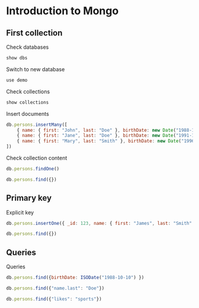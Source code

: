 # Introduction to Mongo

## First collection

Check databases
```js
show dbs
```

Switch to new database
```js
use demo
```

Check collections
```js
show collections
```

Insert documents
```js
db.persons.insertMany([
	{ name: { first: "John", last: "Doe" }, birthDate: new Date("1988-10-10"), likes: ["sports", "food"] },
	{ name: { first: "Jane", last: "Doe" }, birthDate: new Date("1991-12-13"), likes: ["dogs"] },
	{ name: { first: "Mary", last: "Smith" }, birthDate: new Date("1996-04-21"), likes: ["sports"] }	
])
```

Check collection content
```js
db.persons.findOne()

db.persons.find({})
```

## Primary key

Explicit key
```js
db.persons.insertOne({ _id: 123, name: { first: "James", last: "Smith" }, birthDate: new Date("1974-06-10"), likes: ["food"] })

db.persons.find({})
```

## Queries

Queries
```js
db.persons.find({birthDate: ISODate("1988-10-10") })

db.persons.find({"name.last": "Doe"})

db.persons.find({"likes": "sports"})

```
